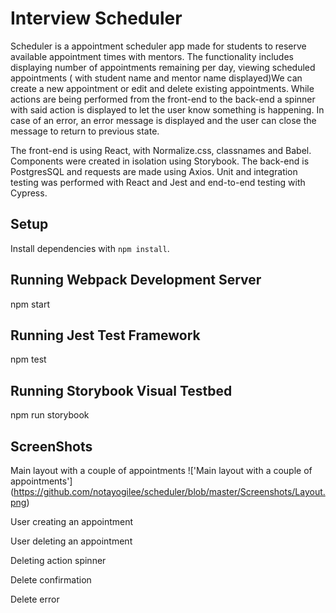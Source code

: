 # Interview Scheduler

Scheduler is a appointment scheduler app made for students to reserve available appointment times with mentors.
The functionality includes displaying number of appointments remaining per day, viewing scheduled appointments ( with student name and mentor name displayed)We can create a new appointment or edit and delete existing appointments. While actions are being performed from the front-end to the back-end a spinner with said action is displayed to let the user know something is happening. In case of an error, an error message is displayed and the user can close the message to return to previous state.

The front-end is using React, with Normalize.css, classnames and Babel. Components were created in isolation using Storybook. The back-end is PostgresSQL and requests are made using Axios. Unit and integration testing was performed with React and Jest and end-to-end testing with Cypress.

## Setup

Install dependencies with `npm install`.

## Running Webpack Development Server

npm start

## Running Jest Test Framework

npm test

## Running Storybook Visual Testbed

npm run storybook

## ScreenShots

Main layout with a couple of appointments
!['Main layout with a couple of appointments']
(https://github.com/notayogilee/scheduler/blob/master/Screenshots/Layout.png)

User creating an appointment

User deleting an appointment

Deleting action spinner

Delete confirmation

Delete error
